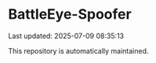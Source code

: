 # BattleEye-Spoofer

Last updated: 2025-07-09 08:35:13

This repository is automatically maintained.
